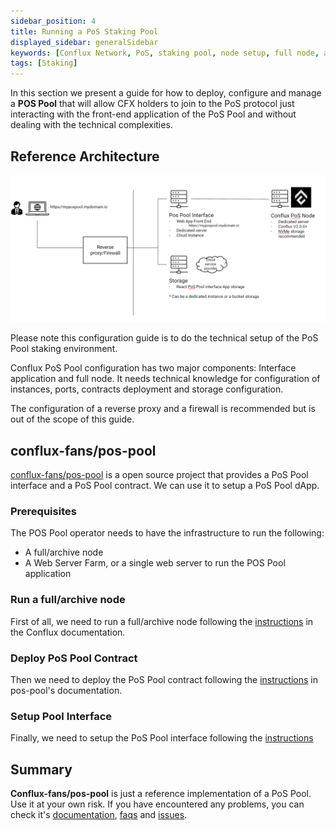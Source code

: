 ```yaml
---
sidebar_position: 4
title: Running a PoS Staking Pool
displayed_sidebar: generalSidebar
keywords: [Conflux Network, PoS, staking pool, node setup, full node, archive node, conflux-fans/pos-pool, PoS Pool contract, PoS Pool interface, web server, infrastructure, dApp, community-driven, open source, CFX holders, technical configuration]
tags: [Staking]
---
```


In this section we present a guide for how to deploy, configure and manage a **POS Pool** that will allow CFX holders to join to the PoS protocol just interacting with the front-end application of the PoS Pool and without dealing with the technical complexities. 

## Reference Architecture 

![Architecture](./img/PoSReferenceArchitecture.png)

Please note this configuration guide is to do the technical setup of the PoS Pool staking environment.

Conflux PoS Pool configuration has two major components: Interface application and full node. It needs technical knowledge for configuration of instances, ports, contracts deployment and storage configuration. 

The configuration of a reverse proxy and a firewall is recommended but is out of the scope of this guide.

## conflux-fans/pos-pool

[conflux-fans/pos-pool](https://github.com/conflux-fans/pos-pool) is a open source project that provides a PoS Pool interface and a PoS Pool contract. We can use it to setup a PoS Pool dApp.

### Prerequisites

The POS Pool operator needs to have the infrastructure to run the following: 

* A full/archive node
* A Web Server Farm, or a single web server to run the POS Pool application 

### Run a full/archive node

First of all, we need to run a full/archive node following the [instructions](../../run-a-node/) in the Conflux documentation.

### Deploy PoS Pool Contract

Then we need to deploy the PoS Pool contract following the [instructions](https://github.com/conflux-fans/pos-pool/tree/main/contract#setup) in pos-pool's documentation.

### Setup Pool Interface

Finally, we need to setup the PoS Pool interface following the [instructions](https://github.com/conflux-fans/pos-pool/blob/main/interface/README.md)

## Summary

**Conflux-fans/pos-pool** is just a reference implementation of a PoS Pool. Use it at your own risk. If you have encountered any problems, you can check it's [documentation](https://github.com/conflux-fans/pos-pool/tree/main/contract/docs), [faqs](https://github.com/conflux-fans/pos-pool/tree/main#faqs) and [issues](https://github.com/conflux-fans/pos-pool/issues).